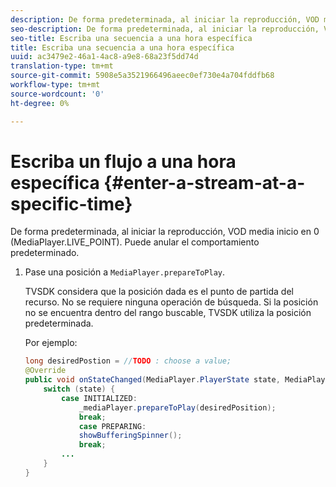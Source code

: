 ```yaml
---
description: De forma predeterminada, al iniciar la reproducción, VOD media inicio en 0 (MediaPlayer.LIVE_POINT). Puede anular el comportamiento predeterminado.
seo-description: De forma predeterminada, al iniciar la reproducción, VOD media inicio en 0 (MediaPlayer.LIVE_POINT). Puede anular el comportamiento predeterminado.
seo-title: Escriba una secuencia a una hora específica
title: Escriba una secuencia a una hora específica
uuid: ac3479e2-46a1-4ac8-a9e8-68a23f5dd74d
translation-type: tm+mt
source-git-commit: 5908e5a3521966496aeec0ef730e4a704fddfb68
workflow-type: tm+mt
source-wordcount: '0'
ht-degree: 0%

---
```



# Escriba un flujo a una hora específica {#enter-a-stream-at-a-specific-time}

De forma predeterminada, al iniciar la reproducción, VOD media inicio en 0 (MediaPlayer.LIVE_POINT). Puede anular el comportamiento predeterminado.

1. Pase una posición a `MediaPlayer.prepareToPlay`.

   TVSDK considera que la posición dada es el punto de partida del recurso. No se requiere ninguna operación de búsqueda. Si la posición no se encuentra dentro del rango buscable, TVSDK utiliza la posición predeterminada.

   Por ejemplo:

   ```java
   long desiredPostion = //TODO : choose a value; 
   @Override 
   public void onStateChanged(MediaPlayer.PlayerState state, MediaPlayerNotification notification) { 
       switch (state) { 
           case INITIALIZED: 
               _mediaPlayer.prepareToPlay(desiredPosition); 
               break; 
               case PREPARING: 
               showBufferingSpinner(); 
               break; 
           ... 
       } 
   } 
   ```

